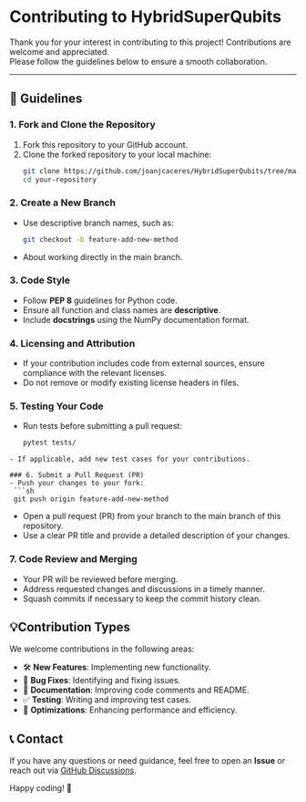# Contributing to HybridSuperQubits

Thank you for your interest in contributing to this project! Contributions are welcome and appreciated.  
Please follow the guidelines below to ensure a smooth collaboration.

---

## 📌 Guidelines

### 1. Fork and Clone the Repository
1. Fork this repository to your GitHub account.
2. Clone the forked repository to your local machine:
   ```sh
   git clone https://github.com/joanjcaceres/HybridSuperQubits/tree/main/HybridSuperQubits
   cd your-repository
    ```
### 2. Create a New Branch
- Use descriptive branch names, such as:
  ```sh
  git checkout -b feature-add-new-method
  ```
- About working directly in the main branch.

### 3. Code Style
- Follow **PEP 8** guidelines for Python code.
- Ensure all function and class names are **descriptive**.
- Include **docstrings** using the NumPy documentation format.

### 4. Licensing and Attribution
- If your contribution includes code from external sources, ensure compliance with the relevant licenses.
- Do not remove or modify existing license headers in files.

### 5. Testing Your Code
- Run tests before submitting a pull request:
  ```sh
  pytest tests/
 ```
- If applicable, add new test cases for your contributions.

### 6. Submit a Pull Request (PR)
- Push your changes to your fork:
  ```sh
  git push origin feature-add-new-method
  ```
- Open a pull request (PR) from your branch to the main branch of this repository.
- Use a clear PR title and provide a detailed description of your changes.

### 7. Code Review and Merging
- Your PR will be reviewed before merging.
- Address requested changes and discussions in a timely manner.
- Squash commits if necessary to keep the commit history clean.

## 💡Contribution Types
We welcome contributions in the following areas:
- 🛠 **New Features**: Implementing new functionality.
- 🐛 **Bug Fixes**: Identifying and fixing issues.
- 📖 **Documentation**: Improving code comments and README.
- ✅ **Testing**: Writing and improving test cases.
- 🚀 **Optimizations**: Enhancing performance and efficiency.

## 📞 Contact
If you have any questions or need guidance, feel free to open an **Issue** or reach out via 
[GitHub Discussions](https://github.com/your-username/your-repository/discussions).

Happy coding! 🚀

